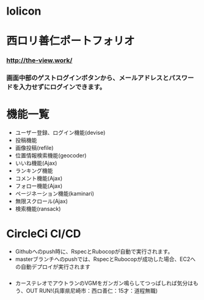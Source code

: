 # lolicon

# 西ロリ善仁ポートフォリオ


### http://the-view.work/
### 画面中部のゲストログインボタンから、メールアドレスとパスワードを入力せずにログインできます。


###

# 機能一覧
- ユーザー登録、ログイン機能(devise)
- 投稿機能
- 画像投稿(refile)
- 位置情報検索機能(geocoder)
- いいね機能(Ajax)
- ランキング機能
- コメント機能(Ajax)
- フォロー機能(Ajax)
- ページネーション機能(kaminari)
- 無限スクロール(Ajax)
- 検索機能(ransack)

# CircleCi CI/CD
- Githubへのpush時に、RspecとRubocopが自動で実行されます。
- masterブランチへのpushでは、RspecとRubocopが成功した場合、EC2への自動デプロイが実行されます
###
- カーステレオでアウトランのVGMをガンガン鳴らしてつっぱしれば気分はもう、OUT RUN!(兵庫県尼崎市：西ロ善仁：15才：道程無職)
